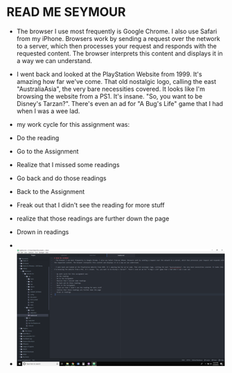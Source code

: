 # READ ME SEYMOUR
- The browser I use most frequently is Google Chrome. I also use Safari from my iPhone. Browsers work by sending a request over the network to a server, which then processes your request and responds with the requested content. The browser interprets this content and displays it in a way we can understand.

- I went back and looked at the PlayStation Website from 1999. It's amazing how far we've come. That old nostalgic logo, calling the east "AustraliaAsia", the very bare necessities covered. It looks like I'm browsing the website from a PS1. It's insane. "So, you want to be Disney's Tarzan?". There's even an ad for "A Bug's Life" game that I had when I was a wee lad.

 - my work cycle for this assignment was:
 - Do the reading
 - Go to the Assignment
 - Realize that I missed some readings
 - Go back and do those readings
 - Back to the Assignment
 - Freak out that I didn't see the reading for more stuff
 - realize that those readings are further down the page
 - Drown in readings
+
+ ![My Image](./images/desktop.png)
